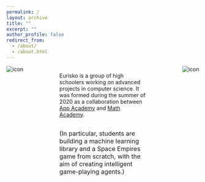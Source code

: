 ```yaml
---
permalink: /
layout: archive
title: ""
excerpt: ""
author_profile: false
redirect_from: 
  - /about/
  - /about.html
---
```


<div style="width:100%; max-width:800px; margin:auto">

<div style="width:25%;float:left;">
<img src="https://eurisko-us.github.io/files/icon-appacademy-circleBorder.png" align="left" style="border: none; /* height: 10em; */" alt="icon">
</div>

<div style="width:25%;float:right;">
<img src="https://eurisko-us.github.io/files/icon-mathacademy-circleBorder.png" align="right" style="border: none; /* height: 10em; */" alt="icon">
</div>

<!--<div style="width:70%;float:right;">-->
<div style="width:45%;margin:0 auto;">
  <br>
  Eurisko is a group of high schoolers working on advanced projects in computer science. It was formed during the summer of 2020 as a collaboration between <a class="body" target="_blank" href="http://www.theappacademy.us/">App Academy</a> and <a class="body" target="_blank" href="https://mathacademy.us">Math Academy</a>.<br><br>

<!--<b>What kinds of projects?</b><br>-->

<font size="3em">(In particular, students are building a machine learning library and a Space Empires game from scratch, with the aim of creating intelligent game-playing agents.)</font>


</div>

</div>
